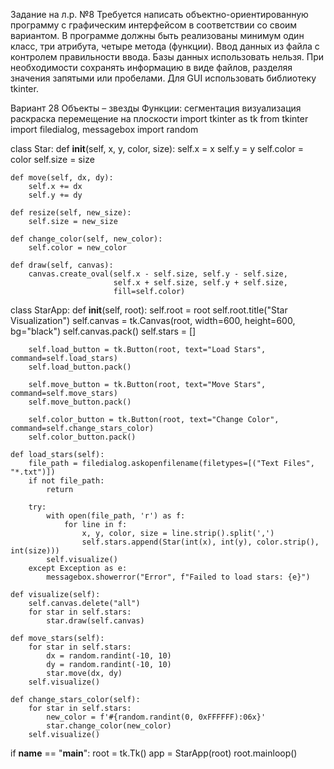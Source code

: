 Задание на л.р. №8 
Требуется написать объектно-ориентированную программу с графическим интерфейсом в соответствии со своим вариантом. 
В программе должны быть реализованы минимум один класс, три атрибута, четыре метода (функции). 
Ввод данных из файла с контролем правильности ввода. 
Базы данных использовать нельзя. При необходимости сохранять информацию в виде файлов, разделяя значения запятыми или пробелами. 
Для GUI использовать библиотеку tkinter.


Вариант 28
Объекты – звезды
Функции:	сегментация
визуализация
раскраска
перемещение на плоскости
import tkinter as tk
from tkinter import filedialog, messagebox
import random


class Star:
    def __init__(self, x, y, color, size):
        self.x = x
        self.y = y
        self.color = color
        self.size = size

    def move(self, dx, dy):
        self.x += dx
        self.y += dy

    def resize(self, new_size):
        self.size = new_size

    def change_color(self, new_color):
        self.color = new_color

    def draw(self, canvas):
        canvas.create_oval(self.x - self.size, self.y - self.size,
                           self.x + self.size, self.y + self.size,
                           fill=self.color)


class StarApp:
    def __init__(self, root):
        self.root = root
        self.root.title("Star Visualization")
        self.canvas = tk.Canvas(root, width=600, height=600, bg="black")
        self.canvas.pack()
        self.stars = []

        self.load_button = tk.Button(root, text="Load Stars", command=self.load_stars)
        self.load_button.pack()

        self.move_button = tk.Button(root, text="Move Stars", command=self.move_stars)
        self.move_button.pack()

        self.color_button = tk.Button(root, text="Change Color", command=self.change_stars_color)
        self.color_button.pack()

    def load_stars(self):
        file_path = filedialog.askopenfilename(filetypes=[("Text Files", "*.txt")])
        if not file_path:
            return

        try:
            with open(file_path, 'r') as f:
                for line in f:
                    x, y, color, size = line.strip().split(',')
                    self.stars.append(Star(int(x), int(y), color.strip(), int(size)))
            self.visualize()
        except Exception as e:
            messagebox.showerror("Error", f"Failed to load stars: {e}")

    def visualize(self):
        self.canvas.delete("all")
        for star in self.stars:
            star.draw(self.canvas)

    def move_stars(self):
        for star in self.stars:
            dx = random.randint(-10, 10)
            dy = random.randint(-10, 10)
            star.move(dx, dy)
        self.visualize()

    def change_stars_color(self):
        for star in self.stars:
            new_color = f'#{random.randint(0, 0xFFFFFF):06x}'
            star.change_color(new_color)
        self.visualize()


if __name__ == "__main__":
    root = tk.Tk()
    app = StarApp(root)
    root.mainloop()
